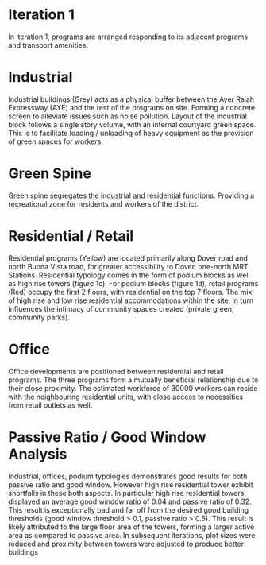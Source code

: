 
# Iteration 1

In iteration 1, programs are arranged responding to its adjacent programs and transport amenities.


# Industrial 
Industrial buildings (Grey) acts as a physical buffer between the Ayer Rajah Expressway (AYE) and the rest of the programs on site. Forming a concrete screen to alleviate issues such as noise pollution. Layout of the industrial block follows a single story volume, with an internal courtyard green space. This is to facilitate loading / unloading of heavy equipment as the provision of green spaces for workers.

# Green Spine
Green spine segregates the industrial and residential functions. Providing a recreational zone for residents and workers of the district.

# Residential / Retail
Residential programs (Yellow) are located primarily along Dover road and north Buona Vista road, for greater accessibility to Dover, one-north MRT Stations. Residential typology comes in the form of podium blocks as well as high rise towers (figure 1c). 
For podium blocks (figure 1d), retail programs (Red) occupy the first 2 floors, with residential on the top 7 floors. The mix of high rise and low rise residential accommodations within the site, in turn influences the intimacy of community spaces created (private green, community parks). 

# Office
Office developments are positioned between residential and retail programs. The three programs form a mutually beneficial relationship due to their close proximity. The estimated workforce of 30000 workers can reside with the neighbouring residential units, with close access to necessities from retail outlets as well.

# Passive Ratio / Good Window Analysis
Industrial, offices, podium typologies demonstrates good results for both passive ratio and good window. However high rise residential tower exhibit shortfalls in these both aspects. In particular high rise residential towers displayed an average good window ratio of 0.04 and passive ratio of 0.32. This result is exceptionally bad and far off from the desired good building thresholds (good window threshold > 0.1, passive ratio > 0.5). This result is likely attributed to the large floor area of the towers, forming a larger active area as compared to passive area. In subsequent iterations, plot sizes were reduced and proximity between towers were adjusted to produce better buildings


